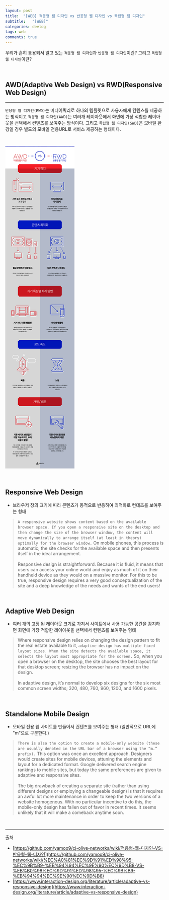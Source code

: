```yaml
---
layout: post
title:  "[WEB] 적응형 웹 디자인 vs 반응형 웹 디자인 vs 독립형 웹 디자인"
subtitle:   "[WEB]"
categories: devlog
tags: web
comments: true
---
```


우리가 흔히 통용되서 알고 있는 `적응형 웹 디자인`과 `반응형 웹 디자인`이란? 그리고 `독립형 웹 디자인`이란?

<br>


## AWD(Adaptive Web Design) vs RWD(Responsive Web Design)
---

`반응형 웹 디자인(RWD)`는 미디어쿼리로 하나의 템플릿으로 사용자에게 컨텐츠를 제공하는 방식이고 `적응형 웹 디자인(AWD)`는 여러개 레이아웃에서 화면에 가장 적합한 레이아웃을 선택해서 컨텐츠를 보여주는 방식이다. 그리고 
`독립형 웹 디자인(SWD)`은 모바일 환경일 경우 별도의 모바일 전용URL로 서비스 제공하는 형태이다.


<br>

[![AWD-vs-RWD-s1-s1](/assets/img/devlog/201901/AWD-vs-RWD-s1.jpg)]() 

<br>


## Responsive Web Design

- 브라우저 창의 크기에 따라 콘텐츠가 동적으로 반응하여 최적화로 컨테츠를 보여주는 형태

> `A responsive website shows content based on the available browser space. If you open a responsive site on the desktop and then change the size of the browser window, the content will move dynamically to arrange itself (at least in theory) optimally for the browser window.` On mobile phones, this process is automatic; the site checks for the available space and then presents itself in the ideal arrangement.  <br><br>
Responsive design is straightforward. Because it is fluid, it means that users can access your online world and enjoy as much of it on their handheld device as they would on a massive monitor. For this to be true, responsive design requires a very good conceptualization of the site and a deep knowledge of the needs and wants of the end users!

<br>


## Adaptive Web Design

- 여러 개의 고정 된 레이아웃 크기로 가져서 사이트에서 사용 가능한 공간을 감지하면 화면에 가장 적합한 레이아웃을 선택해서 컨텐츠를 보여주는 형태

> Where responsive design relies on changing the design pattern to fit the real estate available to it, `adaptive design has multiple fixed layout sizes. When the site detects the available space, it selects the layout most appropriate for the screen.` So, when you open a browser on the desktop, the site chooses the best layout for that desktop screen; resizing the browser has no impact on the design.  <br><br>
In adaptive design, it’s normal to develop six designs for the six most common screen widths; 320, 480, 760, 960, 1200, and 1600 pixels.

<br>


## Standalone Mobile Design

- 모바일 전용 웹 사이트를 만들어서 컨텐츠를 보여주는 형태 (일반적으로 URL에 "m"으로 구분한다.) 

> `There is also the option to create a mobile-only website (these are usually denoted in the URL bar of a browser using the “m.” prefix).` This option was once an excellent approach. Designers would create sites for mobile devices, attuning the elements and layout for a dedicated format. Google delivered search engine rankings to mobile sites, but today the same preferences are given to adaptive and responsive sites.  <br><br>
The big drawback of creating a separate site (rather than using different designs or employing a changeable design) is that it requires an awful lot more maintenance in order to keep the two versions of a website homogenous. With no particular incentive to do this, the mobile-only design has fallen out of favor in recent times. It seems unlikely that it will make a comeback anytime soon.

<br>


---
출처

+ [https://github.com/yamoo9/cj-olive-networks/wiki/적응형-웹-디자인-VS-반응형-웹-디자인](https://github.com/yamoo9/cj-olive-networks/wiki/%EC%A0%81%EC%9D%91%ED%98%95-%EC%9B%B9-%EB%94%94%EC%9E%90%EC%9D%B8-VS-%EB%B0%98%EC%9D%91%ED%98%95-%EC%9B%B9-%EB%94%94%EC%9E%90%EC%9D%B8)
+ [https://www.interaction-design.org/literature/article/adaptive-vs-responsive-design](https://www.interaction-design.org/literature/article/adaptive-vs-responsive-design)